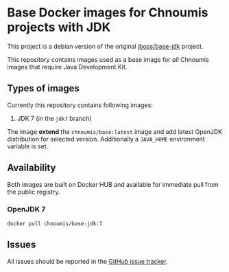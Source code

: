 # Base Docker images for Chnoumis projects with JDK

This project is a debian version of the original <a class="btn btn-primary" href="https://github.com/jboss-dockerfiles/base-jdk">jboss/base-jdk</a> project.

This repository contains images used as a base image for *all* Chnoumis images that require Java Development Kit.

## Types of images

Currently this repository contains following images:

1. JDK 7 (in the `jdk7` branch)

The image **extend** the `chnoumis/base:latest` image and add latest OpenJDK distribution for selected version. Additionally a `JAVA_HOME` environment variable is set.

## Availability

Both images are built on Docker HUB and available for immediate pull from the public registry.

### OpenJDK 7

    docker pull chnoumis/base-jdk:7
    
## Issues

All issues should be reported in the [GitHub issue tracker](https://github.com/JBoss-Dockerfiles/base-jdk/issues).
